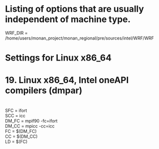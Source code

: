 # Listing of options that are usually independent of machine type.

WRF_DIR = /home/users/monan_project/monan_regional/pre/sources/intel/WRF/WRF

# 
#
#   Settings for Linux x86_64
#
#   19.  Linux x86_64, Intel oneAPI compilers    (dmpar)
#
SFC                 = ifort \
SCC                 = icc \
DM_FC               = mpif90 -fc=ifort \
DM_CC               = mpicc -cc=icc \
FC                  = $(DM_FC) \
CC                  = $(DM_CC) \
LD                  = $(FC)

